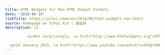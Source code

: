 ```yaml
---
title: HTML Widgets for Non-HTML Output Formats
date: '2018-06-19'
linkTitle: https://yihui.name/en/2018/06/html-widgets-non-html/
source: Homepage on Yihui Xie | 谢益辉
description: |2-

          <p>Not surprisingly, <a href="http://www.htmlwidgets.org">HTML widgets</a> were designed for HTML output formats (e.g., <code>rmarkdown::html_document</code> and <code>rmarkdown::ioslides_presentation</code>). Their interactivity relies on JavaScript. In general, you should not expect JavaScript to work in LaTeX/PDF or Word or PowerPoint.</p>

  <p>In January 2015, <a href="https://www.youtube.com/watch?v=dV4gtARPvu8">I gave an introductory talk</a> on HTML widgets in the LA R User Group.
---
```

